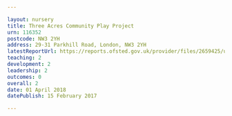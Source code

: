 ```yaml
---

layout: nursery
title: Three Acres Community Play Project
urn: 116352
postcode: NW3 2YH
address: 29-31 Parkhill Road, London, NW3 2YH
latestReportUrl: https://reports.ofsted.gov.uk/provider/files/2659425/urn/116352.pdf
teaching: 2
development: 2
leadership: 2
outcomes: 0
overall: 2
date: 01 April 2018 
datePublish: 15 February 2017

---
```

